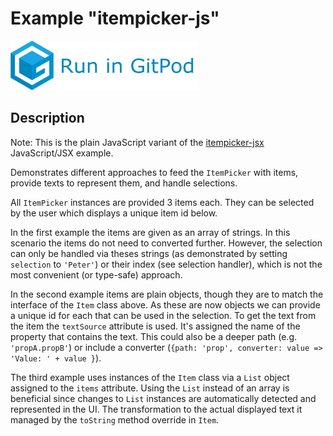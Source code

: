 # Example "itempicker-js"

[![GitPod Logo](../../doc/run-in-gitpod.png)](https://gitpod.io/#example=itempicker-js/https://github.com/eclipsesource/tabris-decorators/tree/master/examples/itempicker-js)

## Description

Note: This is the plain JavaScript variant of the [itempicker-jsx](../itempicker) JavaScript/JSX example.

Demonstrates different approaches to feed the `ItemPicker` with items, provide texts to represent them, and handle selections.

All `ItemPicker` instances are provided 3 items each. They can be selected by the user which displays a unique item id below.

In the first example the items are given as an array of strings. In this scenario the items do not need to converted further. However, the selection can only be handled via theses strings (as demonstrated by setting `selection` to `'Peter'`) or their index (see selection handler), which is not the most convenient (or type-safe) approach.

In the second example items are plain objects, though they are to match the interface of the `Item` class above. As these are now objects we can provide a unique id for each that can be used in the selection. To get the text from the item the `textSource` attribute is used. It's assigned the name of the property that contains the text. This could also be a deeper path (e.g. `'propA.propB'`) or include a converter (`{path: 'prop', converter: value => 'Value: ' + value }`).

The third example uses instances of the `Item` class via a `List` object assigned to the `items` attribute. Using the `List` instead of an array is beneficial since changes to `List` instances are automatically detected and represented in the UI. The transformation to the actual displayed text it managed by the `toString` method override in `Item`.
